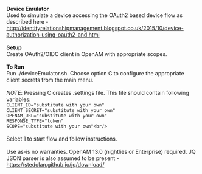 <b>Device Emulator</b>
<br/>
Used to simulate a device accessing the OAuth2 based device flow as described here - http://identityrelationshipmanagement.blogspot.co.uk/2015/10/device-authorization-using-oauth2-and.html
<br/>
<br/>
<b>Setup</b>
<br/>
Create OAuth2/OIDC client in OpenAM with appropriate scopes.
<br/>
<br/>
<b>To Run</b>
<br/>
Run ./deviceEmulator.sh.  Choose option C to configure the appropriate client secrets from the main menu.
<br/>
<br/>
*NOTE*: Pressing C creates .settings file. This file should contain following variables:
<br/>
`CLIENT_ID="substitute with your own"`<br/>`CLIENT_SECRET="substitute with your own"`<br/>`OPENAM_URL="substitute with your own"`<br/>`RESPONSE_TYPE="token"`<br/>`SCOPE="substitute with your own"<br/>`
<br/>
<br/>
Select 1 to start flow and follow instructions.
<br/>
<br/>
Use as-is no warranties.  OpenAM 13.0 (nightlies or Enterprise) required.  JQ JSON parser is also assumed to be present - https://stedolan.github.io/jq/download/
